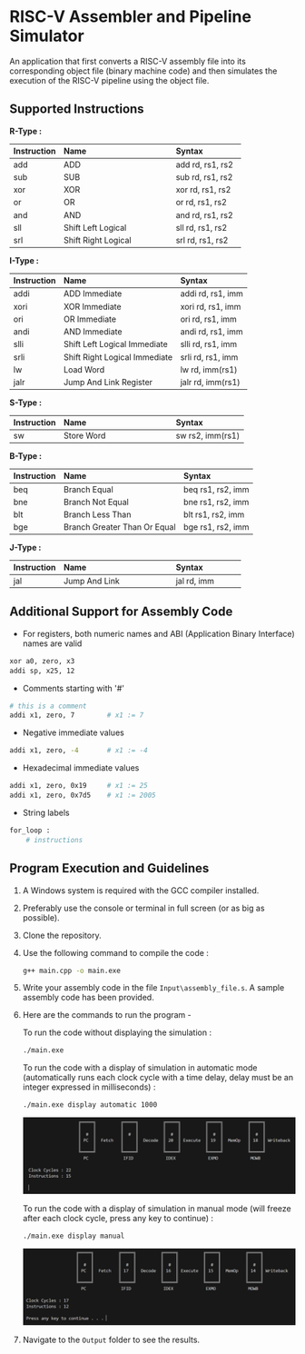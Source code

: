 # RISC-V Assembler and Pipeline Simulator

An application that first converts a RISC-V assembly file into its corresponding object file (binary machine code) and then simulates the execution of the RISC-V pipeline using the object file.

## Supported Instructions

**R-Type :**

| Instruction       | Name                          | Syntax            |
|:------------------|:------------------------------|:------------------|
| add               | ADD                           | add rd, rs1, rs2  |
| sub               | SUB                           | sub rd, rs1, rs2  |
| xor               | XOR                           | xor rd, rs1, rs2  |
| or                | OR                            | or  rd, rs1, rs2  |
| and               | AND                           | and rd, rs1, rs2  |
| sll               | Shift Left Logical            | sll rd, rs1, rs2  |
| srl               | Shift Right Logical           | srl rd, rs1, rs2  |

**I-Type :**

| Instruction       | Name                          | Syntax            |
|:------------------|:------------------------------|:------------------|
| addi              | ADD Immediate                 | addi rd, rs1, imm |
| xori              | XOR Immediate                 | xori rd, rs1, imm |
| ori               | OR Immediate                  | ori  rd, rs1, imm |
| andi              | AND Immediate                 | andi rd, rs1, imm |
| slli              | Shift Left Logical Immediate  | slli rd, rs1, imm |
| srli              | Shift Right Logical Immediate | srli rd, rs1, imm |
| lw                | Load Word                     | lw rd, imm(rs1)   |
| jalr              | Jump And Link Register        | jalr rd, imm(rs1) |

**S-Type :**

| Instruction       | Name                          | Syntax            |
|:------------------|:------------------------------|:------------------|
| sw                | Store Word                    | sw rs2, imm(rs1)  |

**B-Type :**

| Instruction       | Name                          | Syntax            |
|:------------------|:------------------------------|:------------------|
| beq               | Branch Equal                  | beq rs1, rs2, imm |
| bne               | Branch Not Equal              | bne rs1, rs2, imm |
| blt               | Branch Less Than              | blt rs1, rs2, imm |
| bge               | Branch Greater Than Or Equal  | bge rs1, rs2, imm |

**J-Type :**

| Instruction       | Name                          | Syntax            |
|:------------------|:------------------------------|:------------------|
| jal               | Jump And Link                 | jal rd, imm       |

## Additional Support for Assembly Code

- For registers, both numeric names and ABI (Application Binary Interface) names are valid 

```bash
xor a0, zero, x3
addi sp, x25, 12
```

- Comments starting with '#'

```bash
# this is a comment
addi x1, zero, 7        # x1 := 7
```

- Negative immediate values

```bash
addi x1, zero, -4       # x1 := -4
```

- Hexadecimal immediate values

```bash
addi x1, zero, 0x19     # x1 := 25
addi x1, zero, 0x7d5    # x1 := 2005
```

- String labels

```bash
for_loop :
    # instructions
```

## Program Execution and Guidelines

1. A Windows system is required with the GCC compiler installed.

2. Preferably use the console or terminal in full screen (or as big as possible).

3. Clone the repository.

4. Use the following command to compile the code :

   ```bash
   g++ main.cpp -o main.exe
   ```

5. Write your assembly code in the file `Input\assembly_file.s`. A sample assembly code has been provided.

6. Here are the commands to run the program -

    To run the code without displaying the simulation :

    ```bash
    ./main.exe
    ```

    To run the code with a display of simulation in automatic mode (automatically runs each clock cycle with a time delay, delay must be an integer expressed in milliseconds) :

    ```bash
    ./main.exe display automatic 1000
    ```

    <img src="README_Images/automatic.png" alt="Image not found">

    To run the code with a display of simulation in manual mode (will freeze after each clock cycle, press any key to continue) :

    ```bash
    ./main.exe display manual
    ```

    <img src="README_Images/manual.png" alt="Image not found">


7. Navigate to the `Output` folder to see the results.